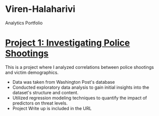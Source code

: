 # Viren-Halaharivi
Analytics Portfolio

# [Project 1: Investigating Police Shootings](url)
This is a project where I analyzed correlations between police shootings and victim demographics. 

* Data was taken from Washington Post's database
* Conducted exploratory data analysis to gain initial insights into the dataset's structure and content.
* Utilized regression modeling techniques to quantify the impact of predictors on threat levels.
* Project Write up is included in the URL


